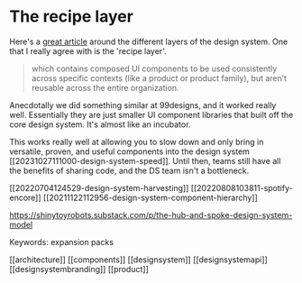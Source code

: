 # The recipe layer

Here's a [great article](https://bigmedium.com/ideas/design-system-ecosystem.html) around the different layers of the design system. One that I really agree with is the 'recipe layer'.
>which contains composed UI components to be used consistently across specific contexts (like a product or product family), but aren’t reusable across the entire organization.

Anecdotally we did something similar at 99designs, and it worked really well. Essentially they are just smaller UI component libraries that built off the core design system. It's almost like an incubator.

This works really well at allowing you to slow down and only bring in versatile, proven, and useful components into the design system [[20231027111000-design-system-speed]]. Until then, teams still have all the benefits of sharing code, and the DS team isn't a bottleneck.

[[20220704124529-design-system-harvesting]]
[[20220808103811-spotify-encore]]
[[20211122112956-design-system-component-hierarchy]]

https://shinytoyrobots.substack.com/p/the-hub-and-spoke-design-system-model

Keywords: expansion packs

[[architecture]]
[[components]]
[[designsystem]]
[[designsystemapi]]
[[designsystembranding]]
[[product]]